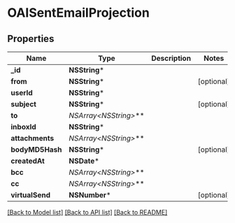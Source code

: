 # OAISentEmailProjection

## Properties
Name | Type | Description | Notes
------------ | ------------- | ------------- | -------------
**_id** | **NSString*** |  | 
**from** | **NSString*** |  | [optional] 
**userId** | **NSString*** |  | 
**subject** | **NSString*** |  | [optional] 
**to** | **NSArray&lt;NSString*&gt;*** |  | 
**inboxId** | **NSString*** |  | 
**attachments** | **NSArray&lt;NSString*&gt;*** |  | 
**bodyMD5Hash** | **NSString*** |  | [optional] 
**createdAt** | **NSDate*** |  | 
**bcc** | **NSArray&lt;NSString*&gt;*** |  | 
**cc** | **NSArray&lt;NSString*&gt;*** |  | 
**virtualSend** | **NSNumber*** |  | [optional] 

[[Back to Model list]](../README#documentation-for-models) [[Back to API list]](../README#documentation-for-api-endpoints) [[Back to README]](../README)



